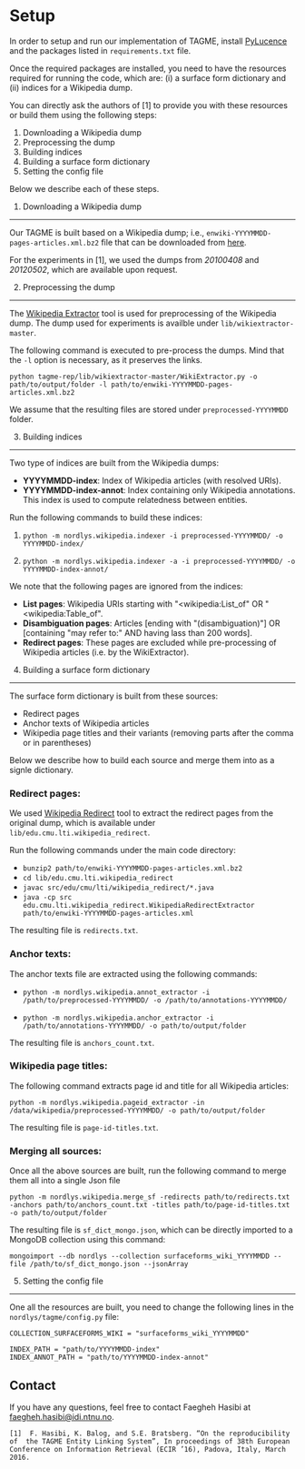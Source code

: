 Setup
=====

In order to setup and run our implementation of TAGME, install [PyLucence](https://lucene.apache.org/pylucene/) and the packages listed in ``requirements.txt`` file.

Once the required packages are installed, you need to have the resources required for running the code, which are: (i) a surface form dictionary and (ii) indices for a Wikipedia dump.

You can directly ask the authors of [1] to provide you with these resources or build them using the following steps:

 1. Downloading a Wikipedia dump
 2. Preprocessing the dump
 3. Building indices
 4. Building a surface form dictionary
 5. Setting the config file

Below we describe each of these steps.


1. Downloading a Wikipedia dump
-------------------------------

Our TAGME is built based on a Wikipedia dump; i.e., ``enwiki-YYYYMMDD-pages-articles.xml.bz2`` file that can be downloaded from [here](http://dumps.wikimedia.org/enwiki/).  

For the experiments in [1], we used the dumps from *20100408* and *20120502*, which are available upon request. 


2. Preprocessing the dump
-----------------------
The [Wikipedia Extractor](http://medialab.di.unipi.it/wiki/Wikipedia_Extractor) tool is used for preprocessing of the Wikipedia dump.  The dump used for experiments is availble under `lib/wikiextractor-master`.

The following command is executed to pre-process the dumps.  Mind that the `-l` option is necessary, as it preserves the links.

```
python tagme-rep/lib/wikiextractor-master/WikiExtractor.py -o path/to/output/folder -l path/to/enwiki-YYYYMMDD-pages-articles.xml.bz2
```

We assume that the resulting files are stored under `preprocessed-YYYYMMDD` folder.

3. Building indices
------------------

 Two type of indices are built from the Wikipedia dumps:
  
  - **YYYYMMDD-index**: Index of Wikipedia articles (with resolved URIs).
  - **YYYYMMDD-index-annot**: Index containing only Wikipedia annotations. This index is used to compute relatedness between entities.

Run the following commands to build these indices:

1. ``python -m nordlys.wikipedia.indexer -i preprocessed-YYYYMMDD/ -o YYYYMMDD-index/``

2. ``python -m nordlys.wikipedia.indexer -a -i preprocessed-YYYYMMDD/ -o YYYYMMDD-index-annot/``


We note that the following pages are ignored from the indices:

 - **List pages**: Wikipedia URIs starting with "<wikipedia:List_of" OR "<wikipedia:Table_of".
 - **Disambiguation pages**: Articles [ending with "(disambiguation)"] OR [containing "may refer to:" AND having lass than 200 words].
 - **Redirect pages**: These pages are excluded while pre-processing of Wikipedia articles (i.e. by the WikiExtractor).

4. Building a surface form dictionary
-------------------------------------

The surface form dictionary is built from these sources:

 - Redirect pages
 - Anchor texts of Wikipedia articles
 - Wikipedia page titles and their variants (removing parts after the comma or in parentheses)

Below we describe how to build each source and merge them into as a signle dictionary.

### Redirect pages:

We used [Wikipedia Redirect](https://code.google.com/p/wikipedia-redirect/) tool to extract the redirect pages from the original dump, which is available under  `lib/edu.cmu.lti.wikipedia_redirect`.

Run the following commands under the main code directory:

  - ``bunzip2 path/to/enwiki-YYYYMMDD-pages-articles.xml.bz2``
  - ``cd lib/edu.cmu.lti.wikipedia_redirect``
  - ``javac src/edu/cmu/lti/wikipedia_redirect/*.java``
  - ``java -cp src edu.cmu.lti.wikipedia_redirect.WikipediaRedirectExtractor path/to/enwiki-YYYYMMDD-pages-articles.xml``

The resulting file is `redirects.txt`.

### Anchor texts:

The anchor texts file are extracted using the following commands:

- ``python -m nordlys.wikipedia.annot_extractor -i /path/to/preprocessed-YYYYMMDD/ -o /path/to/annotations-YYYYMMDD/``

- ``python -m nordlys.wikipedia.anchor_extractor -i /path/to/annotations-YYYYMMDD/ -o path/to/output/folder``

The resulting file is `anchors_count.txt`.

### Wikipedia page titles:

The following command extracts page id and title for all Wikipedia articles:

```python -m nordlys.wikipedia.pageid_extractor -in /data/wikipedia/preprocessed-YYYYMMDD/ -o path/to/output/folder```

The resulting file is `page-id-titles.txt`.


### Merging all sources:

Once all the above sources are built, run the following command to merge them all into a single Json file

```python -m nordlys.wikipedia.merge_sf -redirects path/to/redirects.txt -anchors path/to/anchors_count.txt -titles path/to/page-id-titles.txt -o path/to/output/folder```
    
The resulting file is `sf_dict_mongo.json`, which can be directly imported to a MongoDB collection using this command:

```mongoimport --db nordlys --collection surfaceforms_wiki_YYYYMMDD --file /path/to/sf_dict_mongo.json --jsonArray```

5. Setting the config file
----------------------
 
One all the resources are built, you need to change the following lines in the ``nordlys/tagme/config.py`` file: 

```
COLLECTION_SURFACEFORMS_WIKI = "surfaceforms_wiki_YYYYMMDD"
```
```
INDEX_PATH = "path/to/YYYYMMDD-index"
INDEX_ANNOT_PATH = "path/to/YYYYMMDD-index-annot"
```

Contact
-------

If you have any questions, feel free to contact Faegheh Hasibi at <faegheh.hasibi@idi.ntnu.no>.


```
[1]  F. Hasibi, K. Balog, and S.E. Bratsberg. “On the reproducibility of  the TAGME Entity Linking System”, In proceedings of 38th European Conference on Information Retrieval (ECIR ’16), Padova, Italy, March 2016.
```
